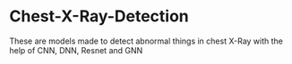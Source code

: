 # Chest-X-Ray-Detection
These are models made to detect abnormal things in chest X-Ray with the help of CNN, DNN, Resnet and GNN
